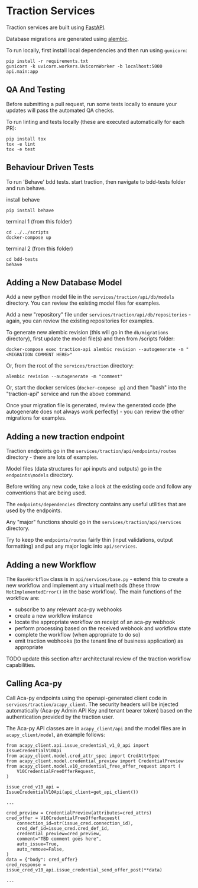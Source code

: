 # Traction Services

Traction services are built using [FastAPI](https://fastapi.tiangolo.com/).

Database migrations are generated using [alembic](https://alembic.sqlalchemy.org/en/latest/).

To run locally, first install local dependencies and then run using `gunicorn`:

```shell
pip install -r requirements.txt
gunicorn -k uvicorn.workers.UvicornWorker -b localhost:5000  api.main:app
```

## QA And Testing

Before submitting a pull request, run some tests locally to ensure your updates will pass the automated QA checks.

To run linting and tests locally (these are executed automatically for each PR):

```shell
pip install tox
tox -e lint
tox -e test
```

## Behaviour Driven Tests
To run 'Behave' bdd tests. start traction, then navigate to bdd-tests folder and run behave.

install behave
```shell
pip install behave
```

terminal 1 (from this folder)
```shell
cd ../../scripts
docker-compose up
```
terminal 2 (from this folder)
```shell
cd bdd-tests
behave
```

## Adding a New Database Model

Add a new python model file in the `services/traction/api/db/models` directory.  You can review the existing model files for examples.

Add a new "repository" file under `services/traction/api/db/repositories` - again, you can review the existing repositories for examples.

To generate new alembic revision (this will go in the `db/migrations` directory), first update the model file(s) and then from /scripts folder:

```shell
docker-compose exec traction-api alembic revision --autogenerate -m "<MIGRATION COMMENT HERE>"
```

Or, from the root of the `services/traction` directory:

```shell
alembic revision --autogenerate -m "comment"
```

Or, start the docker services (`docker-compose up`) and then "bash" into the "traction-api" service and run the above command.

Once your migration file is generated, review the generated code (the autogenerate does not always work perfectly) - you can review the other migrations for examples.

## Adding a new traction endpoint

Traction endpoints go in the `services/traction/api/endpoints/routes` directory - there are lots of examples.

Model files (data structures for api inputs and outputs) go in the `endpoints\models` directory.

Before writing any new code, take a look at the existing code and follow any conventions that are being used.

The `endpoints/dependencies` directory contains any useful utilities that are used by the endpoints.

Any "major" functions should go in the `services/traction/api/services` directory.

Try to keep the `endpoints/routes` fairly thin (input validations, output formatting) and put any major logic into `api/services`.

## Adding a new Workflow

The `BaseWorkflow` class is in `api/services/base.py` - extend this to create a new workflow and implement any virtual methods (these throw `NotImplementedError()` in the base workflow).  The main functions of the workflow are:

- subscribe to any relevant aca-py webhooks
- create a new workflow instance
- locate the appropriate workflow on receipt of an aca-py webhook
- perform processing based on the received webhook and workflow state
- complete the workflow (when appropriate to do so)
- emit traction webhooks (to the tenant line of business application) as appropriate

TODO update this section after architectural review of the traction workflow capabilities.

## Calling Aca-py

Call Aca-py endpoints using the openapi-generated client code in `services/traction/acapy_client`.  The security headers will be injected automatically (Aca-py Admin API Key and tenant bearer token) based on the authentication provided by the traction user.

The Aca-py API classes are in `acapy_client/api` and the model files are in `acapy_client/model`, an example follows:

```
from acapy_client.api.issue_credential_v1_0_api import IssueCredentialV10Api
from acapy_client.model.cred_attr_spec import CredAttrSpec
from acapy_client.model.credential_preview import CredentialPreview
from acapy_client.model.v10_credential_free_offer_request import (
    V10CredentialFreeOfferRequest,
)

issue_cred_v10_api = IssueCredentialV10Api(api_client=get_api_client())

...

cred_preview = CredentialPreview(attributes=cred_attrs)
cred_offer = V10CredentialFreeOfferRequest(
    connection_id=str(issue_cred.connection_id),
    cred_def_id=issue_cred.cred_def_id,
    credential_preview=cred_preview,
    comment="TBD comment goes here",
    auto_issue=True,
    auto_remove=False,
)
data = {"body": cred_offer}
cred_response = issue_cred_v10_api.issue_credential_send_offer_post(**data)

...
```
